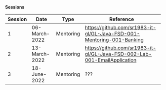 **Sessions**

Session | Date | Type | Reference 
--- | --- | --- | --- 
1 | 06-March-2022 | Mentoring | https://github.com/sr1983-it-gl/GL-Java-FSD-001-Mentoring-001-Banking 
2 | 13-March-2022 | Mentoring | https://github.com/sr1983-it-gl/GL-Java-FSD-002-Lab-001-EmailApplication
3 | 18-June-2022 | Mentoring | ??? 

